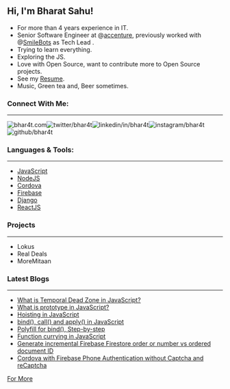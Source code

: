 ## Hi, I'm Bharat Sahu!

- For more than 4 years experience in IT.
- Senior Software Engineer at @[accenture](https://github.com/Accenture), previously worked with @[SmileBots](https://github.com/SmileBots) as Tech Lead .
- Trying to learn everything.
- Exploring the JS.
- Love with Open Source, want to contribute more to Open Source projects.
- See my [Resume](https://bhar4t.com/resume).
- Music, Green tea and, Beer sometimes.

### Connect With Me:

---

[<img align="left" alt="bhar4t.com" src="https://raw.githubusercontent.com/bhar4t/bhar4t/4133bf88d87644ec961294177c08c1136acde5a2/images/link-2.svg" crossorigin />][website]

[<img align="left" alt="twitter/bhar4t" src="https://raw.githubusercontent.com/bhar4t/bhar4t/4133bf88d87644ec961294177c08c1136acde5a2/images/twitter.svg" crossorigin />][twitter]

[<img align="left" alt="linkedin/in/bhar4t" src="https://raw.githubusercontent.com/bhar4t/bhar4t/4133bf88d87644ec961294177c08c1136acde5a2/images/linkedin.svg" crossorigin />][linkedin]

[<img align="left" alt="instagram/bhar4t" src="https://raw.githubusercontent.com/bhar4t/bhar4t/4133bf88d87644ec961294177c08c1136acde5a2/images/instagram.svg" crossorigin />][instagram]

[<img align="left" alt="github/bhar4t" src="https://raw.githubusercontent.com/bhar4t/bhar4t/4133bf88d87644ec961294177c08c1136acde5a2/images/github.svg" crossorigin />][github]

<br/>

<br/>

### Languages & Tools:

---

- [JavaScript](https://www.javascript.com/)
- [NodeJS](https://nodejs.org/en/)
- [Cordova](https://cordova.apache.org/)
- [Firebase](https://firebase.google.com/)
- [Django](https://www.djangoproject.com/)
- [ReactJS](https://reactjs.org/)

### Projects

---

- Lokus
- Real Deals
- MoreMitaan

### Latest Blogs

---

- [What is Temporal Dead Zone in JavaScript?](https://bhar4t.com/articles/What-is-Temporal-Dead-Zone-in-JavaScript)
- [What is prototype in JavaScript?](https://bhar4t.com/articles/What-is-prototype-in-JavaScript)
- [Hoisting in JavaScript](https://bhar4t.com/articles/hoisting-in-JavaScript)
- [bind(), call() and apply() in JavaScript](<https://bhar4t.com/articles/bind()-call()-and-apply()-in-JavaScript>)
- [Polyfill for bind(), Step-by-step](<https://bhar4t.com/articles/Polyfill-for-bind()-step-by-step>)
- [Function currying in JavaScript](https://bhar4t.com/articles/Function-currying-in-JavaScript)
- [Generate incremental Firebase Firestore order or number vs ordered document ID](https://bhar4t.com/articles/Generate-incremental-Firebase-Firestore-order-or-number-vs-ordered-document-ID)
- [Cordova with Firebase Phone Authentication without Captcha and reCaptcha](https://bhar4t.com/articles/Cordova-with-Firebase-Phone-Authentication-without-Captcha-and-reCaptcha)

[For More](https://bhar4t.com/articles)

<br />

[website]: https://bhar4t.com/
[twitter]: https://twitter.com/bhar4t/
[linkedin]: https://www.linkedin.com/in/bhar4t/
[instagram]: https://www.instagram.com/bhar4t/
[github]: https://github.com/bhar4t/
